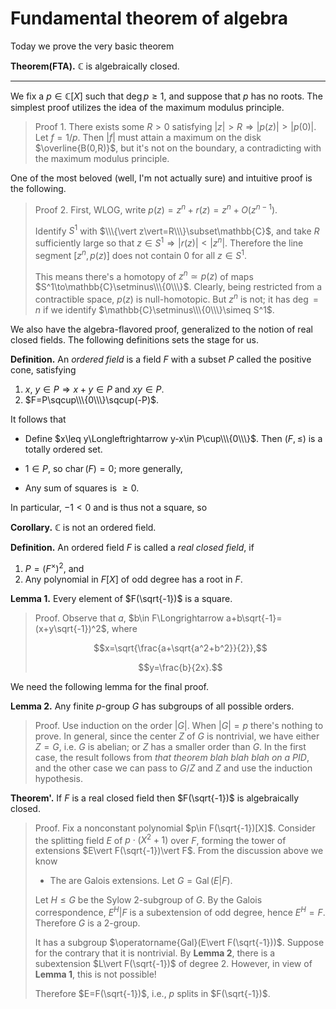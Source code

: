 # Fundamental theorem of algebra

Today we prove the very basic theorem

**Theorem(FTA).** $\mathbb{C}$ is algebraically closed.

---

We fix a $p\in\mathbb{C}[X]$ such that $\deg p\geq 1$, and suppose that $p$ has no roots. The simplest proof utilizes the idea of the maximum modulus principle.

> Proof 1. There exists some $R>0$ satisfying $\vert z\vert>R\Longrightarrow\vert p(z)\vert>\vert p(0)\vert$. Let $f=1/p$. Then $\vert f\vert$ must attain a maximum on the disk $\overline{B(0,R)}$, but it's not on the boundary, a contradicting with the maximum modulus principle.

One of the most beloved (well, I'm not actually sure) and intuitive proof is the following.

> Proof 2. First, WLOG, write $p(z)=z^n+r(z)=z^n+O(z^{n-1})$.
> 
> Identify $S^1$ with $\\\{\vert z\vert=R\\\}\subset\mathbb{C}$, and take $R$ sufficiently large so that $z\in S^1\Longrightarrow\vert r(z)\vert<\vert z^n\vert$. Therefore the line segment $[z^n,p(z)]$ does not contain $0$ for all $z\in S^1$. 
> 
> This means there's a homotopy of $z^n\simeq p(z)$ of maps $S^1\to\mathbb{C}\setminus\\\{0\\\}$. Clearly, being restricted from a contractible space, $p(z)$ is null-homotopic. But $z^n$ is not; it has $\deg=n$ if we identify $\mathbb{C}\setminus\\\{0\\\}\simeq S^1$.

We also have the algebra-flavored proof, generalized to the notion of real closed fields. The following definitions sets the stage for us.

**Definition.** An *ordered field* is a field $F$ with a subset $P$ called the positive cone, satisfying

1. $x$, $y\in P\Longrightarrow x+y\in P$ and $xy\in P$.
2. $F=P\sqcup\\\{0\\\}\sqcup(-P)$.

It follows that

- Define $x\leq y\Longleftrightarrow y-x\in P\cup\\\{0\\\}$. Then $(F,\leq)$ is a totally ordered set.

- $1\in P$, so $\operatorname{char}(F)=0$; more generally,

- Any sum of squares is $\geq 0$.

In particular, $-1<0$ and is thus not a square, so

**Corollary.** $\mathbb{C}$ is not an ordered field. 


**Definition.** An ordered field $F$ is called a *real closed field*, if

1. $P=(F^{\times})^2$, and
2. Any polynomial in $F[X]$ of odd degree has a root in $F$.

**Lemma 1.** Every element of $F(\sqrt{-1})$ is a square.

> Proof. Observe that $a$, $b\in F\Longrightarrow a+b\sqrt{-1}=(x+y\sqrt{-1})^2$, where
> 
> $$x=\sqrt{\frac{a+\sqrt{a^2+b^2}}{2}},$$
> 
> $$y=\frac{b}{2x}.$$

We need the following lemma for the final proof.

**Lemma 2.** Any finite $p$-group $G$ has subgroups of all possible orders.

> Proof. Use induction on the order $\vert G\vert$. When $\vert G\vert=p$ there's nothing to prove. In general, since the center $Z$ of $G$ is nontrivial, we have either $Z=G$, i.e. $G$ is abelian; or $Z$ has a smaller order than $G$. In the first case, the result follows from *that theorem blah blah blah on a PID*, and the other case we can pass to $G/Z$ and $Z$ and use the induction hypothesis.

**Theorem'.** If $F$ is a real closed field then $F(\sqrt{-1})$ is algebraically closed.

> Proof. Fix a nonconstant polynomial $p\in F(\sqrt{-1})[X]$. Consider the splitting field $E$ of $p\cdot(X^2+1)$ over $F$, forming the tower of extensions $E\vert F(\sqrt{-1})\vert F$. From the discussion above we know
>
> - The are Galois extensions. Let $G=\operatorname{Gal}(E\vert F)$.
>
> Let $H\leq G$ be the Sylow $2$-subgroup of $G$. By the Galois correspondence, $E^H\vert F$ is a subextension of odd degree, hence $E^H=F$. Therefore $G$ is a $2$-group.
>
> It has a subgroup $\operatorname{Gal}(E\vert F(\sqrt{-1}))$. Suppose for the contrary that it is nontrivial. By **Lemma 2**, there is a subextension $L\vert F(\sqrt{-1})$ of degree $2$. However, in view of **Lemma 1**, this is not possible!
>
> Therefore $E=F(\sqrt{-1})$, i.e., $p$ splits in $F(\sqrt{-1})$.
